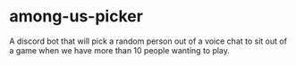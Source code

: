 # among-us-picker
A discord bot that will pick a random person out of a voice chat to sit out of a game when we have more than 10 people wanting to play.
